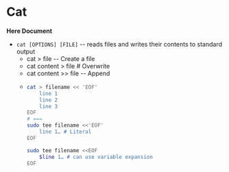 # Cat

**Here Document**

* `cat [OPTIONS] [FILE]` -- reads files and writes their contents to standard output
    * cat > file -- Create a file
    * cat content > file # Overwrite
    * cat content >> file -- Append
    *   ```bash
        cat > filename << 'EOF'
            line 1
            line 2
            line 3
        EOF
        # ===
        sudo tee filename <<'EOF'
            line 1… # Literal
        EOF

        sudo tee filename <<EOF
            $line 1… # can use variable expansion
        EOF
        ```